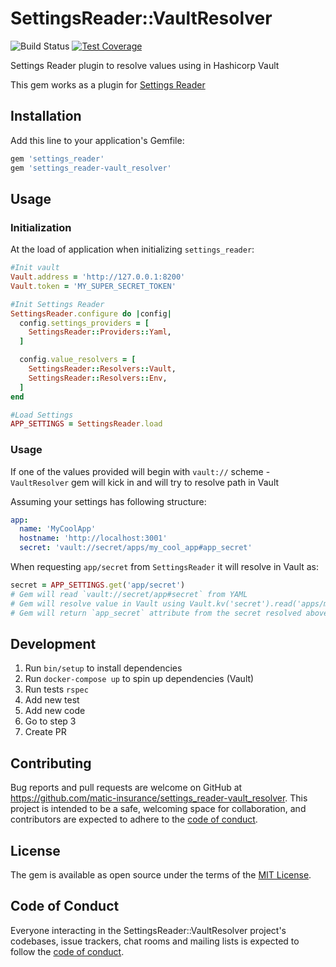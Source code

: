 # SettingsReader::VaultResolver

![Build Status](https://github.com/matic-insurance/settings_reader-vault_resolver/workflows/ci/badge.svg?branch=main)
[![Test Coverage](https://codecov.io/gh/matic-insurance/settings_reader-vault_resolver/branch/main/graph/badge.svg?token=dGVDB9judr)](https://codecov.io/gh/matic-insurance/settings_reader-vault_resolver)

Settings Reader plugin to resolve values using in Hashicorp Vault

This gem works as a plugin for [Settings Reader](https://github.com/matic-insurance/consul_application_settings)

## Installation

Add this line to your application's Gemfile:

```ruby
gem 'settings_reader'
gem 'settings_reader-vault_resolver'
```

## Usage

### Initialization

At the load of application when initializing `settings_reader`:
```ruby
#Init vault
Vault.address = 'http://127.0.0.1:8200'
Vault.token = 'MY_SUPER_SECRET_TOKEN'

#Init Settings Reader
SettingsReader.configure do |config|
  config.settings_providers = [
    SettingsReader::Providers::Yaml,
  ]

  config.value_resolvers = [
    SettingsReader::Resolvers::Vault,
    SettingsReader::Resolvers::Env,
  ]
end

#Load Settings
APP_SETTINGS = SettingsReader.load
```

### Usage
If one of the values provided will begin with `vault://` scheme - 
`VaultResolver` gem will kick in and will try to resolve path in Vault

Assuming your settings has following structure:
```yaml
app:
  name: 'MyCoolApp'
  hostname: 'http://localhost:3001'
  secret: 'vault://secret/apps/my_cool_app#app_secret'
```

When requesting `app/secret` from `SettingsReader` it will resolve in Vault as:

```ruby
secret = APP_SETTINGS.get('app/secret') 
# Gem will read `vault://secret/app#secret` from YAML
# Gem will resolve value in Vault using Vault.kv('secret').read('apps/my_cool_app')
# Gem will return `app_secret` attribute from the secret resolved above
```

## Development

1. Run `bin/setup` to install dependencies
2. Run `docker-compose up` to spin up dependencies (Vault)
3. Run tests `rspec`
4. Add new test
5. Add new code
6. Go to step 3
7. Create PR

## Contributing

Bug reports and pull requests are welcome on GitHub at https://github.com/matic-insurance/settings_reader-vault_resolver. This project is intended to be a safe, welcoming space for collaboration, and contributors are expected to adhere to the [code of conduct](https://github.com/matic-insurance/settings_reader-vault_resolver/blob/master/CODE_OF_CONDUCT.md).


## License

The gem is available as open source under the terms of the [MIT License](https://opensource.org/licenses/MIT).

## Code of Conduct

Everyone interacting in the SettingsReader::VaultResolver project's codebases, issue trackers, chat rooms and mailing lists is expected to follow the [code of conduct](https://github.com/matic-insurance/settings_reader-vault_resolver/blob/master/CODE_OF_CONDUCT.md).

